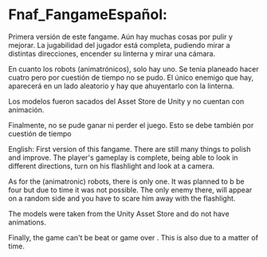 # Fnaf_FangameEspañol:
Primera versión de este fangame. Aún hay muchas cosas por pulir y mejorar. La jugabilidad  del jugador está completa, pudiendo mirar a distintas direcciones, encender su linterna y mirar una cámara.

En cuanto los robots (animatrónicos), solo hay uno. Se tenia planeado hacer cuatro pero por cuestión de tiempo no se pudo. El único enemigo que hay, aparecerá en un lado aleatorio y hay que ahuyentarlo con la linterna.

Los modelos fueron sacados del Asset Store de Unity y no cuentan con animación.

Finalmente, no se pude ganar ni perder el juego. Esto se debe también por cuestión de tiempo

English:
First version of this fangame. There are still many things to polish and improve. The player's gameplay is complete, being able to look in different directions, turn on his flashlight and look at a camera.

As for the (animatronic) robots, there is only one. It was planned to b
be four but due to time it was not possible. The only enemy there, will appear on a random side and you have to scare him away with the flashlight.

The models were taken from the Unity Asset Store and do not have animations.

Finally, the game can't be beat or game over . This is also due to a matter of time.
